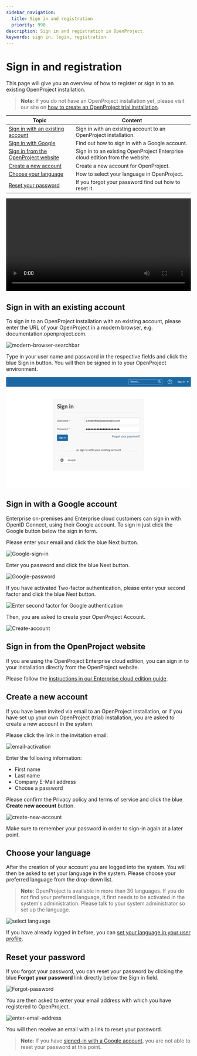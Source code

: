 ```yaml
---
sidebar_navigation:
  title: Sign in and registration
  priority: 990
description: Sign in and registration in OpenProject.
keywords: sign in, login, registration
---
```


# Sign in and registration

This page will give you an overview of how to register or sign in to an existing OpenProject installation.

> **Note**: If you do not have an OpenProject installation yet, please visit our site on [how to create an OpenProject trial installation](../../enterprise-guide/enterprise-cloud-guide/create-cloud-trial/).


| Topic                                                                         | Content                                                            |
|-------------------------------------------------------------------------------|--------------------------------------------------------------------|
| [Sign in with an existing account](#sign-in-with-an-existing-account)         | Sign in with an existing account to an OpenProject installation.   |
| [Sign in with Google](#sign-in-with-a-google-account)                         | Find out how to sign in with a Google account.                     |
| [Sign in from the OpenProject website](#sign-in-from-the-openproject-website) | Sign in to an existing OpenProject Enterprise cloud edition from the website. |
| [Create a new account](#create-a-new-account)                                 | Create a new account for OpenProject.                              |
| [Choose your language](#choose-your-language)                                 | How to select your language in OpenProject.                        |
| [Reset your password](#reset-your-password)                                   | If you forgot your password find out how to reset it.              |

<video src="https://openproject-docs.s3.eu-central-1.amazonaws.com/videos/OpenProject-Sign-in-and-Registration-2.mp4" type="video/mp4" controls="" style="width:100%"></video>

## Sign in with an existing account

To sign in to an OpenProject installation with an existing account, please enter the URL of your OpenProject in a modern browser, e.g. documentation.openproject.com.

![modern-browser-searchbar](modern-browser-searchbar.png)

Type in your user name and password in the respective fields and click the blue Sign in button. You will then be signed in to your OpenProject environment.

![Sign-in to OpenProject](1565974792215.png)

## Sign in with a Google account

Enterprise on-premises and Enterprise cloud customers can sign in with OpenID Connect, using their Google account. To sign in just click the Google button below the sign in form.

Please enter your email and click the blue Next button.

![Google-sign-in](1566204061662.png)

Enter you password and click the blue Next button.

![Google-password](1566204173462.png)

If you have activated Two-factor authentication, please enter your second factor and click the blue Next button.

![Enter second factor for Google authentication](1566204298041.png)

Then, you are asked to create your OpenProject Account.

![Create-account](1566204388512.png)

## Sign in from the OpenProject website

If you are using the OpenProject Enterprise cloud edition, you can sign in to your installation directly from the OpenProject website.

Please follow the [instructions in our Enterprise cloud edition guide](../../enterprise-guide/enterprise-cloud-guide/sign-in).

## Create a new account

If you have been invited via email to an OpenProject installation, or if you have set up your own OpenProject (trial) installation, you are asked to create a new account in the system.

Please click the link in the invitation email:

![email-activation](1566206190563.png)

Enter the following information:

* First name
* Last name
* Company E-Mail address
* Choose a password

Please confirm the Privacy policy and terms of service and click the blue **Create new account** button.

![create-new-account](1566204790146.png)

Make sure to remember your password in order to sign-in again at a later point.

## Choose your language

After the creation of your account you are logged into the system. You will then be asked to set your language in the system. Please choose your preferred language from the drop-down list.

> **Note**: OpenProject is available in more than 30 languages. If you do not find your preferred language, it first needs to be activated in the system's administration. Please talk to your system administrator so set up the language.

![select language](20191202171349241.png)

If you have already logged in before, you can [set your language in your user profile](../my-account/#profile-settings).

## Reset your password

If you forgot your password, you can reset your password by clicking the blue **Forgot your password** link directly below the Sign in field.

![Forgot-password](1566205596114.png)

You are then asked to enter your email address with which you have registered to OpenProject. 

![enter-email-address](1566205903097.png)

You will then receive an email with a link to reset your password.

> **Note**: If you have [signed-in with a Google account](#sign-in-with-a-google-account), you are not able to reset your password at this point.
